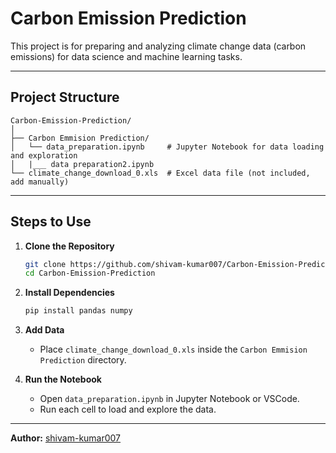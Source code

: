 # Carbon Emission Prediction

This project is for preparing and analyzing climate change data (carbon emissions) for data science and machine learning tasks.

---

## Project Structure

```plaintext
Carbon-Emission-Prediction/
│
├── Carbon Emmision Prediction/
│   └── data_preparation.ipynb     # Jupyter Notebook for data loading and exploration
│   |___ data preparation2.ipynb
└── climate_change_download_0.xls  # Excel data file (not included, add manually)
```

---

## Steps to Use

1. **Clone the Repository**
   ```bash
   git clone https://github.com/shivam-kumar007/Carbon-Emission-Prediction.git
   cd Carbon-Emission-Prediction
   ```

2. **Install Dependencies**
   ```bash
   pip install pandas numpy
   ```

3. **Add Data**
   - Place `climate_change_download_0.xls` inside the `Carbon Emmision Prediction` directory.

4. **Run the Notebook**
   - Open `data_preparation.ipynb` in Jupyter Notebook or VSCode.
   - Run each cell to load and explore the data.

---

**Author:** [shivam-kumar007](https://github.com/shivam-kumar007)
